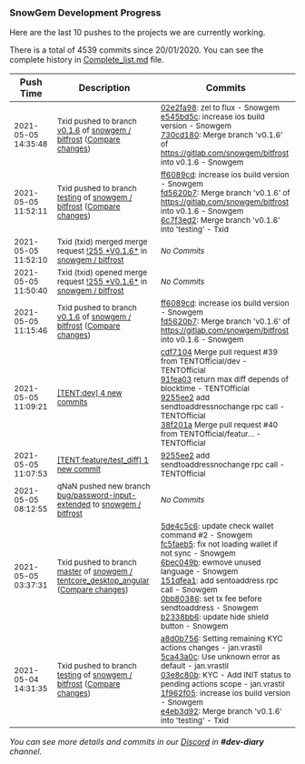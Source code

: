 
### SnowGem Development Progress

Here are the last 10 pushes to the projects we are currently working.

There is a total of 4539 commits since 20/01/2020. You can see the complete history in
 [Complete_list.md](Complete_list.md) file.

| Push Time | Description | Commits |
| --- | --- | --- |
| <sub>2021-05-05 14:35:48</sub> | <sub>Txid pushed to branch [v0\.1\.6](https://gitlab.com/snowgem/bitfrost/commits/v0.1.6) of [snowgem / bitfrost](https://gitlab.com/snowgem/bitfrost) ([Compare changes](https://gitlab.com/snowgem/bitfrost/compare/fd5620b7f8d51448a79af461e90099c1d4c1062c...730cd18093e1957a4fd1425827ab66d5a4107316))</sub> | <sub>[02e2fa98](https://gitlab.com/snowgem/bitfrost/-/commit/02e2fa98e9ca2967c292b925adf178e0e2ebeb42): zel to flux - Snowgem<br>[e545bd5c](https://gitlab.com/snowgem/bitfrost/-/commit/e545bd5c8f6107b51e72830fd6aaed381750a3d3): increase ios build version - Snowgem<br>[730cd180](https://gitlab.com/snowgem/bitfrost/-/commit/730cd18093e1957a4fd1425827ab66d5a4107316): Merge branch 'v0.1.6' of https://gitlab.com/snowgem/bitfrost into v0.1.6 - Snowgem</sub> |
| <sub>2021-05-05 11:52:11</sub> | <sub>Txid pushed to branch [testing](https://gitlab.com/snowgem/bitfrost/commits/testing) of [snowgem / bitfrost](https://gitlab.com/snowgem/bitfrost) ([Compare changes](https://gitlab.com/snowgem/bitfrost/compare/e4eb3d92a064f508631037ce7aca158755cd0d70...6c7f3ed211ab18f25c5b7d21c7e053a695ce64d3))</sub> | <sub>[ff6089cd](https://gitlab.com/snowgem/bitfrost/-/commit/ff6089cd51874802438b95e62c00e63c1a8f812c): increase ios build version - Snowgem<br>[fd5620b7](https://gitlab.com/snowgem/bitfrost/-/commit/fd5620b7f8d51448a79af461e90099c1d4c1062c): Merge branch 'v0.1.6' of https://gitlab.com/snowgem/bitfrost into v0.1.6 - Snowgem<br>[6c7f3ed2](https://gitlab.com/snowgem/bitfrost/-/commit/6c7f3ed211ab18f25c5b7d21c7e053a695ce64d3): Merge branch 'v0.1.6' into 'testing' - Txid</sub> |
| <sub>2021-05-05 11:52:10</sub> | <sub>Txid (txid) merged merge request [\!255 \*V0\.1\.6\*](https://gitlab.com/snowgem/bitfrost/-/merge_requests/255) in [snowgem / bitfrost](https://gitlab.com/snowgem/bitfrost)</sub> | <sub>_No Commits_</sub> |
| <sub>2021-05-05 11:50:40</sub> | <sub>Txid (txid) opened merge request [\!255 \*V0\.1\.6\*](https://gitlab.com/snowgem/bitfrost/-/merge_requests/255) in [snowgem / bitfrost](https://gitlab.com/snowgem/bitfrost)</sub> | <sub>_No Commits_</sub> |
| <sub>2021-05-05 11:15:46</sub> | <sub>Txid pushed to branch [v0\.1\.6](https://gitlab.com/snowgem/bitfrost/commits/v0.1.6) of [snowgem / bitfrost](https://gitlab.com/snowgem/bitfrost) ([Compare changes](https://gitlab.com/snowgem/bitfrost/compare/1f962f057a92a042b2e38f50bd3c93b5e704cfad...fd5620b7f8d51448a79af461e90099c1d4c1062c))</sub> | <sub>[ff6089cd](https://gitlab.com/snowgem/bitfrost/-/commit/ff6089cd51874802438b95e62c00e63c1a8f812c): increase ios build version - Snowgem<br>[fd5620b7](https://gitlab.com/snowgem/bitfrost/-/commit/fd5620b7f8d51448a79af461e90099c1d4c1062c): Merge branch 'v0.1.6' of https://gitlab.com/snowgem/bitfrost into v0.1.6 - Snowgem</sub> |
| <sub>2021-05-05 11:09:21</sub> | <sub>[[TENT:dev] 4 new commits](https://github.com/TENTOfficial/TENT/compare/c11bc1123c0f...38f201a43342)</sub> | <sub>[cdf7104](https://github.com/TENTOfficial/TENT/commit/cdf7104773362fce1cbdb7ed80b7ab8720982adc) Merge pull request #39 from TENTOfficial/dev - TENTOfficial<br>[91fea03](https://github.com/TENTOfficial/TENT/commit/91fea033bf10d1527c20aa20c92c7710dddd8406) return max diff depends of blocktime - TENTOfficial<br>[9255ee2](https://github.com/TENTOfficial/TENT/commit/9255ee2dc9c76911925dd0278571d20ef37d0735) add sendtoaddressnochange rpc call - TENTOfficial<br>[38f201a](https://github.com/TENTOfficial/TENT/commit/38f201a43342f3a02d40e1858074b0c68e58ab9f) Merge pull request #40 from TENTOfficial/featur... - TENTOfficial</sub> |
| <sub>2021-05-05 11:07:53</sub> | <sub>[[TENT:feature/test\_diff] 1 new commit](https://github.com/TENTOfficial/TENT/commit/9255ee2dc9c76911925dd0278571d20ef37d0735)</sub> | <sub>[9255ee2](https://github.com/TENTOfficial/TENT/commit/9255ee2dc9c76911925dd0278571d20ef37d0735) add sendtoaddressnochange rpc call - TENTOfficial</sub> |
| <sub>2021-05-05 08:12:55</sub> | <sub>qNaN pushed new branch [bug/password\-input\-extended](https://gitlab.com/snowgem/bitfrost/commits/bug/password-input-extended) to [snowgem / bitfrost](https://gitlab.com/snowgem/bitfrost)</sub> | <sub>_No Commits_</sub> |
| <sub>2021-05-05 03:37:31</sub> | <sub>Txid pushed to branch [master](https://gitlab.com/snowgem/tentcore_desktop_angular/commits/master) of [snowgem / tentcore\_desktop\_angular](https://gitlab.com/snowgem/tentcore_desktop_angular) ([Compare changes](https://gitlab.com/snowgem/tentcore_desktop_angular/compare/06e531c6046e96c2ae6361748dc4ba37fbe8706c...b2338bb6bf2fc2d1bd2b17e1fc66da4d387e5e03))</sub> | <sub>[5de4c5c6](https://gitlab.com/snowgem/tentcore_desktop_angular/-/commit/5de4c5c696cf092765fe7a1188cbad35fd8bbc26): update check wallet command #2 - Snowgem<br>[fc5faeb5](https://gitlab.com/snowgem/tentcore_desktop_angular/-/commit/fc5faeb5b5156f7f195c29a0273ed74906b476e8): fix not loading wallet if not sync - Snowgem<br>[6bec049b](https://gitlab.com/snowgem/tentcore_desktop_angular/-/commit/6bec049b671ef0baa0c81dc525f503f27c95bb8c): ewmove unused language - Snowgem<br>[151dfea1](https://gitlab.com/snowgem/tentcore_desktop_angular/-/commit/151dfea14600b5e279aad01d8930a0bc98b33ef0): add sentoaddress rpc call - Snowgem<br>[0bb80386](https://gitlab.com/snowgem/tentcore_desktop_angular/-/commit/0bb80386937e4283f389ebbb60691237a8d7b86e): set tx fee before sendtoaddress - Snowgem<br>[b2338bb6](https://gitlab.com/snowgem/tentcore_desktop_angular/-/commit/b2338bb6bf2fc2d1bd2b17e1fc66da4d387e5e03): update hide shield button - Snowgem</sub> |
| <sub>2021-05-04 14:31:35</sub> | <sub>Txid pushed to branch [testing](https://gitlab.com/snowgem/bitfrost/commits/testing) of [snowgem / bitfrost](https://gitlab.com/snowgem/bitfrost) ([Compare changes](https://gitlab.com/snowgem/bitfrost/compare/1601812a399da24e12df079ad628f45572c8079f...e4eb3d92a064f508631037ce7aca158755cd0d70))</sub> | <sub>[a8d0b756](https://gitlab.com/snowgem/bitfrost/-/commit/a8d0b7569b4337abafae91596705ea4bc2446ba6): Setting remaining KYC actions changes - jan.vrastil<br>[5ca43a0c](https://gitlab.com/snowgem/bitfrost/-/commit/5ca43a0cf5dca8857d30471d88e9df8e1659320c): Use unknown error as default - jan.vrastil<br>[03e8c80b](https://gitlab.com/snowgem/bitfrost/-/commit/03e8c80ba7d14a1a392d239a2df25f18dc41a1e9): KYC - Add INIT status to pending actions scope - jan.vrastil<br>[1f962f05](https://gitlab.com/snowgem/bitfrost/-/commit/1f962f057a92a042b2e38f50bd3c93b5e704cfad): increase ios build version - Snowgem<br>[e4eb3d92](https://gitlab.com/snowgem/bitfrost/-/commit/e4eb3d92a064f508631037ce7aca158755cd0d70): Merge branch 'v0.1.6' into 'testing' - Txid</sub> |

_You can see more details and commits in our [Discord](https://discord.gg/zumGnbg) in **#dev-diary** channel._
